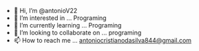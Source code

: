 - 👋 Hi, I’m @antonioV22
- 👀 I’m interested in ... Programing
- 🌱 I’m currently learning ... Programing
- 💞️ I’m looking to collaborate on ... programing
- 📫 How to reach me ... antoniocristianodasilva844@gmail.com

<!---
antonioV22/antonioV22 is a ✨ special ✨ repository because its `README.md` (this file) appears on your GitHub profile.
You can click the Preview link to take a look at your changes.
--->
